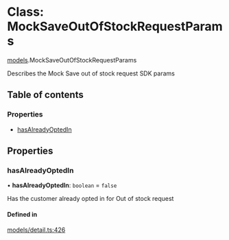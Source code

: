 # Class: MockSaveOutOfStockRequestParams

[models](../wiki/models).MockSaveOutOfStockRequestParams

Describes the Mock Save out of stock request SDK params

## Table of contents

### Properties

- [hasAlreadyOptedIn](../wiki/models.MockSaveOutOfStockRequestParams#hasalreadyoptedin)

## Properties

### hasAlreadyOptedIn

• **hasAlreadyOptedIn**: `boolean` = `false`

Has the customer already opted in for Out of stock request

#### Defined in

[models/detail.ts:426](https://gitlab.com/baliganikhil/blackmirror-sdk/-/blob/349365c/src/models/detail.ts#L426)
